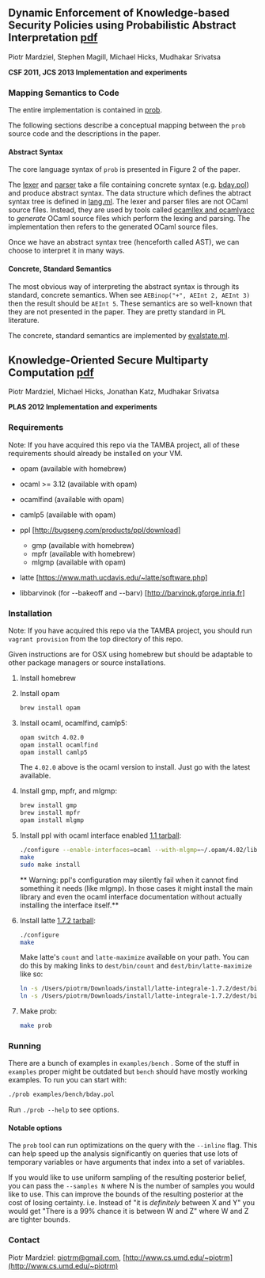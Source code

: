 ## Dynamic Enforcement of Knowledge-based Security Policies using Probabilistic Abstract Interpretation [pdf](http://www.cs.umd.edu/~mwh/papers/beliefpol-extended.pdf)

Piotr Mardziel, Stephen Magill, Michael Hicks, Mudhakar Srivatsa

**CSF 2011, JCS 2013 Implementation and experiments**

### Mapping Semantics to Code

The entire implementation is contained in [prob](https://github.com/GaloisInc/TAMBA/tree/master/code/prob).

The following sections describe a conceptual mapping between the `prob` source code and the descriptions
in the paper.

#### Abstract Syntax

The core language syntax of `prob` is presented in Figure 2 of the paper. 

The [lexer](https://github.com/GaloisInc/TAMBA/blob/master/code/prob/lexer.mll) and [parser](https://github.com/GaloisInc/TAMBA/blob/master/code/prob/parser.mly)
take a file containing concrete syntax (e.g. [bday.pol](https://github.com/GaloisInc/TAMBA/blob/master/code/prob/examples/bench/bday_bday.query)) and
produce abstract syntax. The data structure which defines the abtract syntax tree is defined in [lang.ml](https://github.com/GaloisInc/TAMBA/blob/master/code/prob/lang.ml).
The lexer and parser files are not OCaml source files. Instead, they are used by tools called [ocamllex and ocamlyacc](https://caml.inria.fr/pub/docs/manual-ocaml/lexyacc.html)
to *generate* OCaml source files which perform the lexing and parsing. The implementation then refers to the generated OCaml source files.

Once we have an abstract syntax tree (henceforth called AST), we can choose to interpret it in many ways.

#### Concrete, Standard Semantics

The most obvious way of interpreting the abstract syntax is through its standard, concrete semantics. When see `AEBinop("+", AEInt 2, AEInt 3)` then the result
should be `AEInt 5`. These semantics are so well-known that they are not presented in the paper. They are pretty standard in PL literature.

The concrete, standard semantics are implemented by [evalstate.ml](https://github.com/GaloisInc/TAMBA/blob/master/code/prob/evalstate.ml).

<!-- TODO: Figure out right way to explain the rest... paper doesn't map exactly to code. In particular (1) paper only describes poly, but code
           has boxes and octagons too and (2) the abstract operations and ppoly operations are separate in paper but conflated in code -->

## Knowledge-Oriented Secure Multiparty Computation [pdf](http://www.cs.umd.edu/~mwh/papers/belief-smc.pdf)

Piotr Mardziel, Michael Hicks, Jonathan Katz, Mudhakar Srivatsa

**PLAS 2012 Implementation and experiments**

### Requirements

  Note: If you have acquired this repo via the TAMBA project, all of these requirements
        should already be installed on your VM.

  * opam      (available with homebrew)

  * ocaml >= 3.12 (available with opam)
  * ocamlfind (available with opam)
  * camlp5 (available with opam)

  * ppl [http://bugseng.com/products/ppl/download]
    - gmp   (available with homebrew)
    - mpfr  (available with homebrew)
    - mlgmp (available with opam)

  * latte [https://www.math.ucdavis.edu/~latte/software.php]

  * libbarvinok (for --bakeoff and --barv) [http://barvinok.gforge.inria.fr]

### Installation

  Note: If you have acquired this repo via the TAMBA project, you should run
        `vagrant provision` from the top directory of this repo.

Given instructions are for OSX using homebrew but should be adaptable
to other package managers or source installations.

1. Install homebrew

2. Install opam

   ```bash
   brew install opam
   ```

3. Install ocaml, ocamlfind, camlp5:

   ```bash
   opam switch 4.02.0
   opam install ocamlfind
   opam install camlp5
   ```

   The `4.02.0` above is the ocaml version to install. Just go with the latest available.

4. Install gmp, mpfr, and mlgmp:

   ```bash
   brew install gmp
   brew install mpfr
   opam install mlgmp
   ```

5. Install ppl with ocaml interface enabled [1.1 tarball](http://bugseng.com/products/ppl/download/ftp/releases/1.1/ppl-1.1.tar.gz):

    ```bash
    ./configure --enable-interfaces=ocaml --with-mlgmp=~/.opam/4.02/lib/gmp
    make
    sudo make install
    ```

    ** Warning: ppl's configuration may silently fail when it cannot find
       something it needs (like mlgmp). In those cases it might install
       the main library and even the ocaml interface documentation without
       actually installing the interface itself.**

6. Install latte [1.7.2 tarball](https://www.math.ucdavis.edu/~latte/software/packages/latte_current/latte-integrale-1.7.2.tar.gz):

   ```bash
   ./configure
   make
   ```

   Make latte's `count` and `latte-maximize` available on your path. You
   can do this by making links to `dest/bin/count` and `dest/bin/latte-maximize` like so:

   ```bash
   ln -s /Users/piotrm/Downloads/install/latte-integrale-1.7.2/dest/bin/count /usr/local/bin/count
   ln -s /Users/piotrm/Downloads/install/latte-integrale-1.7.2/dest/bin/latte-maximize /usr/local/bin/latte-maximize
   ```

7. Make prob:

   ```bash
   make prob
   ```

### Running
There are a bunch of examples in `examples/bench` . Some of the
stuff in `examples` proper might be outdated but `bench` should have
mostly working examples. To run you can start with:

  ```bash
  ./prob examples/bench/bday.pol
  ```

Run `./prob --help` to see options.

#### Notable options

The `prob` tool can run optimizations on the query with the `--inline` flag.
This can help speed up the analysis significantly on queries that use lots of
temporary variables or have arguments that index into a set of variables.

If you would like to use uniform sampling of the resulting posterior belief,
you can pass the `--samples N` where N is the number of samples you would like
to use. This can improve the bounds of the resulting posterior at the cost
of losing certainty. i.e. Instead of "it is _definitely_ between X and Y" you
would get "There is a 99% chance it is between W and Z" where W and Z are tighter
bounds.

### Contact
Piotr Mardziel: [piotrm@gmail.com](mailto:piotrm@gmail.com),
[http://www.cs.umd.edu/~piotrm](http://www.cs.umd.edu/~piotrm)
